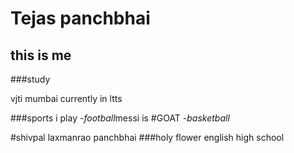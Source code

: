 
# Tejas panchbhai
## this is me

###study

vjti mumbai 
currently in ltts

###sports i play
-*football*messi is #GOAT
-*basketball*



#shivpal laxmanrao panchbhai
###holy flower english high school